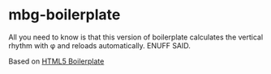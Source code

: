 mbg-boilerplate
===============

All you need to know is that this version of boilerplate calculates the vertical rhythm with φ and reloads automatically. ENUFF SAID.

Based on [HTML5 Boilerplate](https://github.com/h5bp/html5-boilerplate)